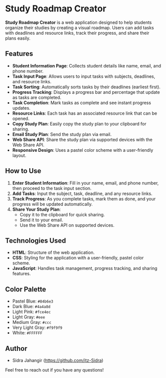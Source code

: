 # Study Roadmap Creator

**Study Roadmap Creator** is a web application designed to help students organize their studies by creating a visual roadmap. Users can add tasks with deadlines and resource links, track their progress, and share their plans easily.

## Features

- **Student Information Page**: Collects student details like name, email, and phone number.
- **Task Input Page**: Allows users to input tasks with subjects, deadlines, and resource links.
- **Task Sorting**: Automatically sorts tasks by their deadlines (earliest first).
- **Progress Tracking**: Displays a progress bar and percentage that update as tasks are completed.
- **Task Completion**: Mark tasks as complete and see instant progress updates.
- **Resource Links**: Each task has an associated resource link that can be opened.
- **Copy Study Plan**: Easily copy the study plan to your clipboard for sharing.
- **Email Study Plan**: Send the study plan via email.
- **Web Share API**: Share the study plan via supported devices with the Web Share API.
- **Responsive Design**: Uses a pastel color scheme with a user-friendly layout.

## How to Use

1. **Enter Student Information**: Fill in your name, email, and phone number, then proceed to the task input section.
2. **Add Tasks**: Input the subject, task, deadline, and any resource links.
3. **Track Progress**: As you complete tasks, mark them as done, and your progress will be updated automatically.
4. **Share Your Study Plan**:
    - Copy it to the clipboard for quick sharing.
    - Send it to your email.
    - Use the Web Share API on supported devices.

## Technologies Used

- **HTML**: Structure of the web application.
- **CSS**: Styling for the application with a user-friendly, pastel color scheme.
- **JavaScript**: Handles task management, progress tracking, and sharing features.

## Color Palette

- Pastel Blue: `#84b6e3`
- Dark Blue: `#4a4a8d`
- Light Pink: `#fce4ec`
- Light Gray: `#eee`
- Medium Gray: `#ccc`
- Very Light Gray: `#f9f9f9`
- White: `#FFFFFF`

## Author

- Sidra Jahangir (https://github.com/itz-Sidra)

Feel free to reach out if you have any questions!
